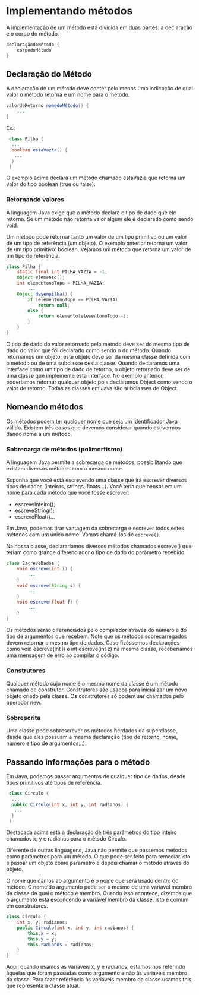 # Implementando métodos


A implementação de um método está dividida em duas partes: a declaração e o corpo do método.

```java
declaraçãodoMétodo {
    corpodoMétodo
}
```

## Declaração do Método

A declaração de um método deve conter pelo menos uma indicação de qual valor o método retorna e um nome para o método.

```java
valordeRetorno nomedoMétodo() {
    ...
}
```


 Ex.:
```java
 class Pilha {
  ...
  boolean estaVazia() {
   ...
  }
 }
```
O exemplo acima declara um método chamado estaVazia que retorna um valor do tipo boolean (true ou false).
 

### Retornando valores

A linguagem Java exige que o método declare o tipo de dado que ele retorna. Se um método não retorna valor algum ele é declarado como sendo void.

Um método pode retornar tanto um valor de um tipo primitivo ou um valor de um tipo de referência (um objeto). O exemplo anterior retorna um valor de um tipo primitivo: boolean. Vejamos um método que retorna um valor de um tipo de referência.

```java
class Pilha {
    static final int PILHA_VAZIA = -1;
    Object elemento[];
    int elementonoTopo = PILHA_VAZIA;
        ...
    Object desempilha() {
        if (elementonoTopo == PILHA_VAZIA)
            return null;
        else {
            return elemento[elementonoTopo--];
        }
    }
}
```

O tipo de dado do valor retornado pelo método deve ser do mesmo tipo de dado do valor que foi declarado como sendo o do método. Quando retornamos um objeto, este objeto deve ser da mesma classe definida com o método ou de uma subclasse desta classe. Quando declaramos uma interface como um tipo de dado de retorno, o objeto retornado deve ser de uma classe que implemente esta interface. No exemplo anterior, poderíamos retornar qualquer objeto pois declaramos Object como sendo o valor de retorno. Todas as classes em Java são subclasses de Object.

## Nomeando métodos

Os métodos podem ter qualquer nome que seja um identificador Java válido. Existem três casos que devemos considerar quando estivermos dando nome a um método.

### Sobrecarga de métodos (polimorfismo)

A linguagem Java permite a sobrecarga de métodos, possibilitando que existam diversos métodos com o mesmo nome.

Suponha que você está escrevendo uma classe que irá escrever diversos tipos de dados (inteiros, strings, floats...). Você teria que pensar em um nome para cada método que você fosse escrever:

- escreveInteiro();
- escreveString();
- escreveFloat()...

Em Java, podemos tirar vantagem da sobrecarga e escrever todos estes métodos com um único nome. Vamos chamá-los de `escreve()`.

Na nossa classe, declararíamos diversos métodos chamados escreve() que teriam como grande diferenciador o tipo de dado do parâmetro recebido.

```java
class EscreveDados {
    void escreve(int i) {
        ...
    }
    void escreve(String s) {
        ...
    }
    void escreve(float f) {
        ...
    }
}
```

Os métodos serão diferenciados pelo compilador através do número e do tipo de argumentos que recebem. Note que os métodos sobrecarregados devem retornar o mesmo tipo de dados. Caso fizéssemos declarações como void escreve(int i) e int escreve(int z) na mesma classe, receberíamos uma mensagem de erro ao compilar o código.

### Construtores

Qualquer método cujo nome é o mesmo nome da classe é um método chamado de construtor. Construtores são usados para inicializar um novo objeto criado pela classe. Os construtores só podem ser chamados pelo operador new.

### Sobrescrita

Uma classe pode sobrescrever os métodos herdados da superclasse, desde que eles possuam a mesma declaração (tipo de retorno, nome, número e tipo de argumentos...).

## Passando informações para o método

Em Java, podemos passar argumentos de qualquer tipo de dados, desde tipos primitivos até tipos de referência.

```java
 class Circulo {
  ...
  public Circulo(int x, int y, int radianos) {
   ...
  }
 }
```

Destacada acima está a declaração de três parâmetros do tipo inteiro chamados x, y e radianos para o método Circulo.

Diferente de outras linguagens, Java não permite que passemos métodos como parâmetros para um método. O que pode ser feito para remediar isto é passar um objeto como parâmetro e depois chamar o método através do objeto.

O nome que damos ao argumento é o nome que será usado dentro do método. O nome do argumento pode ser o mesmo de uma variável membro da classe da qual o método é membro. Quando isso acontece, dizemos que o argumento está escondendo a variável membro da classe. Isto é comum em construtores.

```java
class Circulo {
    int x, y, radianos;
    public Circulo(int x, int y, int radianos) {
        this.x = x;
        this.y = y;
        this.radianos = radianos;
    }
}
```

Aqui, quando usamos as variáveis x, y e radianos, estamos nos referindo àquelas que foram passadas como argumento e não às variáveis membro da classe. Para fazer referência às variáveis membro da classe usamos this, que representa a classe atual. 
